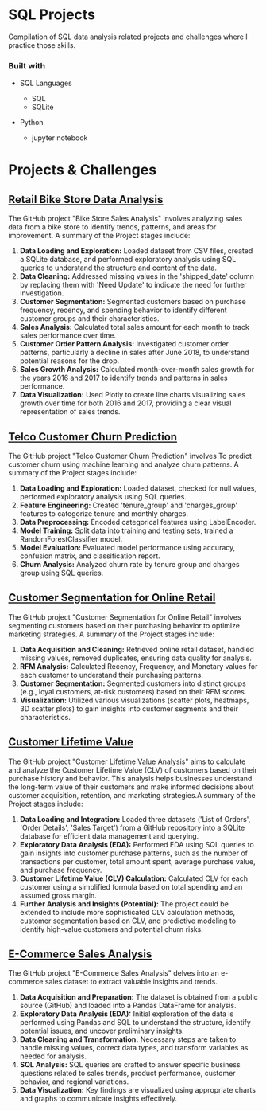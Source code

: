 # SQL Projects
Compilation of SQL data analysis related projects and challenges where I practice those skills.

### Built with

+ SQL Languages
	+ SQL
	+ SQLite
	
+ Python
	+ jupyter notebook


# Projects & Challenges

## [Retail Bike Store Data Analysis](https://github.com/imomenujung/SQL-Project/tree/main/Data-Analyst/Bike-Store-Relational)
The GitHub project "Bike Store Sales Analysis" involves analyzing sales data from a bike store to identify trends, patterns, and areas for improvement. A summary of the Project stages include:
1. **Data Loading and Exploration:** Loaded dataset from CSV files, created a SQLite database, and performed exploratory analysis using SQL queries to understand the structure and content of the data.
2. **Data Cleaning:** Addressed missing values in the 'shipped_date' column by replacing them with 'Need Update' to indicate the need for further investigation.
3. **Customer Segmentation:** Segmented customers based on purchase frequency, recency, and spending behavior to identify different customer groups and their characteristics.
4. **Sales Analysis:** Calculated total sales amount for each month to track sales performance over time.
5. **Customer Order Pattern Analysis:** Investigated customer order patterns, particularly a decline in sales after June 2018, to understand potential reasons for the drop.
6. **Sales Growth Analysis:** Calculated month-over-month sales growth for the years 2016 and 2017 to identify trends and patterns in sales performance.
7. **Data Visualization:** Used Plotly to create line charts visualizing sales growth over time for both 2016 and 2017, providing a clear visual representation of sales trends.


## [Telco Customer Churn Prediction](https://github.com/imomenujung/SQL-Project/tree/main/Data-Analyst/Churn-Prediction)
The GitHub project "Telco Customer Churn Prediction" involves To predict customer churn using machine learning and analyze churn patterns. A summary of the Project stages include:
1. **Data Loading and Exploration:** Loaded dataset, checked for null values, performed exploratory analysis using SQL queries.
2. **Feature Engineering:** Created 'tenure_group' and 'charges_group' features to categorize tenure and monthly charges.
3. **Data Preprocessing:** Encoded categorical features using LabelEncoder.
4. **Model Training:** Split data into training and testing sets, trained a RandomForestClassifier model.
5. **Model Evaluation:** Evaluated model performance using accuracy, confusion matrix, and classification report.
6. **Churn Analysis:** Analyzed churn rate by tenure group and charges group using SQL queries.


## [Customer Segmentation for Online Retail](https://github.com/imomenujung/SQL-Project/tree/main/Data-Analyst/Customer-Segmentation)
The GitHub project "Customer Segmentation for Online Retail" involves segmenting customers based on their purchasing behavior to optimize marketing strategies. A summary of the Project stages include:
1. **Data Acquisition and Cleaning:** Retrieved online retail dataset, handled missing values, removed duplicates, ensuring data quality for analysis.
2. **RFM Analysis:** Calculated Recency, Frequency, and Monetary values for each customer to understand their purchasing patterns.
3. **Customer Segmentation:** Segmented customers into distinct groups (e.g., loyal customers, at-risk customers) based on their RFM scores.
4. **Visualization:** Utilized various visualizations (scatter plots, heatmaps, 3D scatter plots) to gain insights into customer segments and their characteristics.


## [Customer Lifetime Value](https://github.com/imomenujung/SQL-Project/tree/main/Data-Analyst/Customer-lifetime-value)
The GitHub project "Customer Lifetime Value Analysis" aims to calculate and analyze the Customer Lifetime Value (CLV) of customers based on their purchase history and behavior. This analysis helps businesses understand the long-term value of their customers and make informed decisions about customer acquisition, retention, and marketing strategies.A summary of the Project stages include:
1. **Data Loading and Integration:** Loaded three datasets ('List of Orders', 'Order Details', 'Sales Target') from a GitHub repository into a SQLite database for efficient data management and querying.
2. **Exploratory Data Analysis (EDA):** Performed EDA using SQL queries to gain insights into customer purchase patterns, such as the number of transactions per customer, total amount spent, average purchase value, and purchase frequency.
3. **Customer Lifetime Value (CLV) Calculation:** Calculated CLV for each customer using a simplified formula based on total spending and an assumed gross margin.
4. **Further Analysis and Insights (Potential):** The project could be extended to include more sophisticated CLV calculation methods, customer segmentation based on CLV, and predictive modeling to identify high-value customers and potential churn risks.

## [E-Commerce Sales Analysis](https://github.com/imomenujung/SQL-Project/tree/main/Data-Analyst/Online-sales-dataset)
The GitHub project "E-Commerce Sales Analysis" delves into an e-commerce sales dataset to extract valuable insights and trends. 
1. **Data Acquisition and Preparation:** The dataset is obtained from a public source (GitHub) and loaded into a Pandas DataFrame for analysis. 
2. **Exploratory Data Analysis (EDA):**  Initial exploration of the data is performed using Pandas and SQL to understand the structure, identify potential issues, and uncover preliminary insights.
3. **Data Cleaning and Transformation:**  Necessary steps are taken to handle missing values, correct data types, and transform variables as needed for analysis.
4. **SQL Analysis:** SQL queries are crafted to answer specific business questions related to sales trends, product performance, customer behavior, and regional variations.
5. **Data Visualization:**  Key findings are visualized using appropriate charts and graphs to communicate insights effectively.



